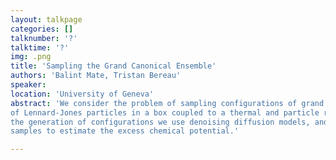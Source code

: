 ```yaml
---
layout: talkpage
categories: []
talknumber: '?'
talktime: '?'
img: .png
title: 'Sampling the Grand Canonical Ensemble'
authors: 'Balint Mate, Tristan Bereau'
speaker: 
location: 'University of Geneva'
abstract: 'We consider the problem of sampling configurations of grand canonical ensembles
of Lennard-Jones particles in a box coupled to a thermal and particle reservoir. For
the generation of configurations we use denoising diffusion models, and use the
samples to estimate the excess chemical potential.'

---
```

